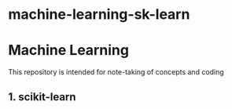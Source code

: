 # machine-learning-sk-learn

# Machine Learning
This repository is intended for note-taking of concepts and coding

## 1. scikit-learn

